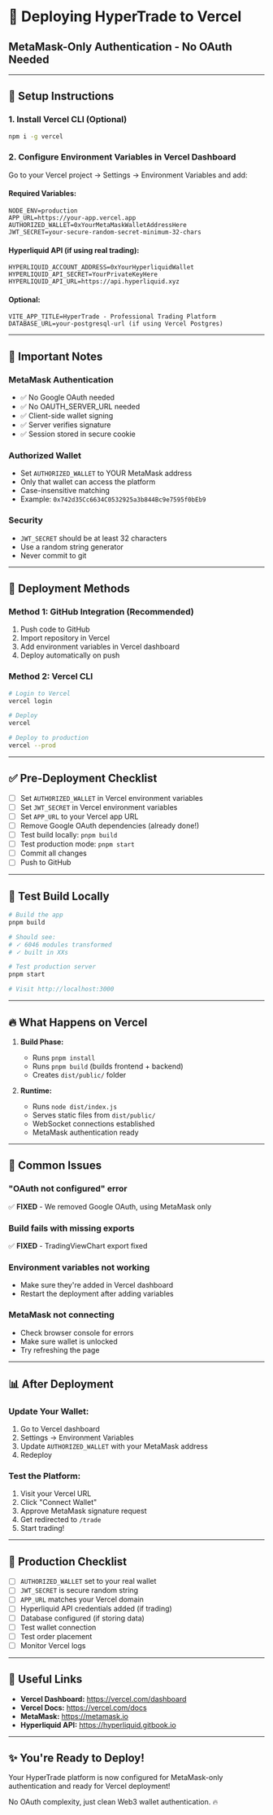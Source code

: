 # 🚀 Deploying HyperTrade to Vercel

## **MetaMask-Only Authentication - No OAuth Needed**

---

## **🔧 Setup Instructions**

### **1. Install Vercel CLI (Optional)**
```bash
npm i -g vercel
```

### **2. Configure Environment Variables in Vercel Dashboard**

Go to your Vercel project → Settings → Environment Variables and add:

#### **Required Variables:**
```env
NODE_ENV=production
APP_URL=https://your-app.vercel.app
AUTHORIZED_WALLET=0xYourMetaMaskWalletAddressHere
JWT_SECRET=your-secure-random-secret-minimum-32-chars
```

#### **Hyperliquid API (if using real trading):**
```env
HYPERLIQUID_ACCOUNT_ADDRESS=0xYourHyperliquidWallet
HYPERLIQUID_API_SECRET=YourPrivateKeyHere
HYPERLIQUID_API_URL=https://api.hyperliquid.xyz
```

#### **Optional:**
```env
VITE_APP_TITLE=HyperTrade - Professional Trading Platform
DATABASE_URL=your-postgresql-url (if using Vercel Postgres)
```

---

## **📝 Important Notes**

### **MetaMask Authentication**
- ✅ No Google OAuth needed
- ✅ No OAUTH_SERVER_URL needed
- ✅ Client-side wallet signing
- ✅ Server verifies signature
- ✅ Session stored in secure cookie

### **Authorized Wallet**
- Set `AUTHORIZED_WALLET` to YOUR MetaMask address
- Only that wallet can access the platform
- Case-insensitive matching
- Example: `0x742d35Cc6634C0532925a3b844Bc9e7595f0bEb9`

### **Security**
- `JWT_SECRET` should be at least 32 characters
- Use a random string generator
- Never commit to git

---

## **🚀 Deployment Methods**

### **Method 1: GitHub Integration (Recommended)**
1. Push code to GitHub
2. Import repository in Vercel
3. Add environment variables in Vercel dashboard
4. Deploy automatically on push

### **Method 2: Vercel CLI**
```bash
# Login to Vercel
vercel login

# Deploy
vercel

# Deploy to production
vercel --prod
```

---

## **✅ Pre-Deployment Checklist**

- [ ] Set `AUTHORIZED_WALLET` in Vercel environment variables
- [ ] Set `JWT_SECRET` in Vercel environment variables  
- [ ] Set `APP_URL` to your Vercel app URL
- [ ] Remove Google OAuth dependencies (already done!)
- [ ] Test build locally: `pnpm build`
- [ ] Test production mode: `pnpm start`
- [ ] Commit all changes
- [ ] Push to GitHub

---

## **🧪 Test Build Locally**

```bash
# Build the app
pnpm build

# Should see:
# ✓ 6046 modules transformed
# ✓ built in XXs

# Test production server
pnpm start

# Visit http://localhost:3000
```

---

## **🔥 What Happens on Vercel**

1. **Build Phase:**
   - Runs `pnpm install`
   - Runs `pnpm build` (builds frontend + backend)
   - Creates `dist/public/` folder

2. **Runtime:**
   - Runs `node dist/index.js`
   - Serves static files from `dist/public/`
   - WebSocket connections established
   - MetaMask authentication ready

---

## **🐛 Common Issues**

### **"OAuth not configured" error**
✅ **FIXED** - We removed Google OAuth, using MetaMask only

### **Build fails with missing exports**
✅ **FIXED** - TradingViewChart export fixed

### **Environment variables not working**
- Make sure they're added in Vercel dashboard
- Restart the deployment after adding variables

### **MetaMask not connecting**
- Check browser console for errors
- Make sure wallet is unlocked
- Try refreshing the page

---

## **📊 After Deployment**

### **Update Your Wallet:**
1. Go to Vercel dashboard
2. Settings → Environment Variables
3. Update `AUTHORIZED_WALLET` with your MetaMask address
4. Redeploy

### **Test the Platform:**
1. Visit your Vercel URL
2. Click "Connect Wallet"
3. Approve MetaMask signature request
4. Get redirected to `/trade`
5. Start trading!

---

## **🎯 Production Checklist**

- [ ] `AUTHORIZED_WALLET` set to your real wallet
- [ ] `JWT_SECRET` is secure random string
- [ ] `APP_URL` matches your Vercel domain
- [ ] Hyperliquid API credentials added (if trading)
- [ ] Database configured (if storing data)
- [ ] Test wallet connection
- [ ] Test order placement
- [ ] Monitor Vercel logs

---

## **🔗 Useful Links**

- **Vercel Dashboard:** https://vercel.com/dashboard
- **Vercel Docs:** https://vercel.com/docs
- **MetaMask:** https://metamask.io
- **Hyperliquid API:** https://hyperliquid.gitbook.io

---

## **✨ You're Ready to Deploy!**

Your HyperTrade platform is now configured for MetaMask-only authentication and ready for Vercel deployment!

No OAuth complexity, just clean Web3 wallet authentication. 🔥


